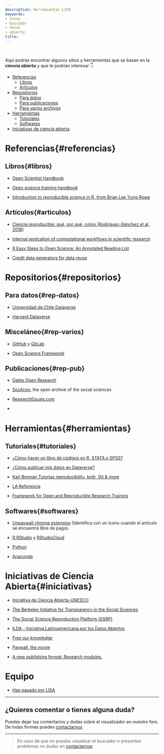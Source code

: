 ```yaml
---
description: Herramientas LISA
keywords:
- shiny
- buscador
- datos
- abierto
title:
---
```

<br>

Aquí podrás encontrar algunos sitios y herramientas que se basan en la **ciencia abierta** y que te podrían interesar 👇

- [Referencias](#referencias)
  - [Libros](#libros)
  - [Artículos](#articulos)
- [Repositorios](#repositorios)
  - [Para datos](#rep-datos)
  - [Para publicaciones](#rep-pub)
  - [Para varios archivos](#rep-varios)
- [Herramientas](#herramientas)
  - [Tutoriales](#tutoriales)
  - [Softwares](#softwares)
- [Iniciativas de ciencia abierta](#iniciativas)

# Referencias{#referencias}

## Libros{#libros}

- [Open Scientist Handbook](https://openscientist.pubpub.org/pub/play/release/1)

- [Open science training handbook](https://open-science-training-handbook.gitbook.io/book/)

- [Introduction to reproducible science in R, from Brian Lee Yung Rowe](https://www.r-bloggers.com/2018/11/preview-my-new-book-introduction-to-reproducible-science-in-r/)


## Artículos{#articulos}

- [Ciencia reproducible: qué, por qué, cómo (Rodríguez-Sánchez et al, 2016)](https://doi.org/10.7818/ECOS.2016.25-2.11)

- [Internal replication of computational workflows in scientific research](https://gatesopenresearch.org/articles/4-17/v2)

- [8 Easy Steps to Open Science: An Annotated Reading List](https://psyarxiv.com/cfzyx)

- [Credit data generators for data reuse](https://www.nature.com/articles/d41586-019-01715-4)


# Repositorios{#repositorios}

## Para datos{#rep-datos}

- [Universidad de Chile Dataverse](https://datos.uchile.cl/)

- [Harvard Dataverse](https://dataverse.harvard.edu/)

## Misceláneo{#rep-varios}

- [GitHub](https://github.com/) y [GitLab](https://about.gitlab.com/)

- [Open Science Framework](https://osf.io/)

## Publicaciones{#rep-pub}

- [Gates Open Research](https://gatesopenresearch.org/)

- [SocArxiv](https://socopen.org/welcome/), the open archive of the social sciences

- [ResearchEquals.com](https://researchequals.com/)

- [](https://unesdoc.unesco.org/ark:/48223/pf0000379949_spa)


# Herramientas{#herramientas}

## Tutoriales{#tutoriales}

- [¿Cómo hacer un libro de códigos en R, STATA o SPSS?](https://lisa-coes.netlify.app/como-hacer-codebook)

- [¿Cómo publicar mis datos en Dataverse?](https://www.youtube.com/embed/kFhxs-EfUqA)

- [Karl Broman Tutorias reproducibility, knitr, Git & more](https://kbroman.org/tutorials.html)

- [LA Referencia](https://www.youtube.com/user/RepositoriosLA/videos)

- [Framework for Open and Reproducible Research Training](https://forrt.org/glossary/)

## Softwares{#softwares}

- [Unpaywall chrome extension](https://chrome.google.com/webstore/detail/unpaywall/iplffkdpngmdjhlpjmppncnlhomiipha) (Identifica con un ícono cuando el artículo se encuentra libre de pago).

- [R](https://www.r-project.org/),[RStudio](https://www.rstudio.com/) y [RStudioCloud](rstudio.cloud/)

- [Python](https://www.python.org/)

- [Anaconda](https://www.anaconda.com/)


# Iniciativas de Ciencia Abierta{#iniciativas}

- [Iniciativa de Ciencia Abierta-UNESCO](https://en.unesco.org/sites/default/files/open_science_brochure_sp.pdf)

- [The Berkeley Initiative for Transparency in the Social Sciences](https://www.bitss.org/)

- [The Social Science Reproduction Platform (SSRP)](https://www.socialsciencereproduction.org/)

- [ILDA - Iniciativa Latinoamericana por los Datos Abiertos](https://idatosabiertos.org/)

- [Free our knowledge](http://freeourknowledge.org/)

- [Paywall, the movie](https://paywallthemovie.com/)

- [A new publishing format: Research modules.](https://www.researchequals.com/)


# Equipo

* [Han pasado por LISA](/equipo/)

---

## ¿Quieres comentar o tienes alguna duda?

Puedes dejar tus comentarios y dudas sobre el visualizador en nuestro foro. De todas formas puedes [contactarnos](/contact/)

<div id="disqus_thread"></div>

---

> En caso de que no puedas visualizar el buscador o presentes problemas no dudes en [contactarnos](/contact/)
